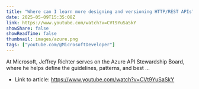 ```yaml
---
title: "Where can I learn more designing and versioning HTTP/REST APIs?"
date: 2025-05-09T15:35:08Z
link: https://www.youtube.com/watch?v=CVt9YuSaSkY
showShare: false
showReadTime: false
thumbnail: images/azure.png
tags: ["youtube.com/@MicrosoftDeveloper"]
---
```

At Microsoft, Jeffrey Richter serves on the Azure API Stewardship Board, where he helps define the guidelines, patterns, and best ...

- Link to article: https://www.youtube.com/watch?v=CVt9YuSaSkY